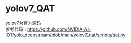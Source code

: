 # yolov7_QAT
yolov7为官方源码  
参考代码：https://github.com/NVIDIA-AI-IOT/yolo_deepstream/blob/main/yolov7_qat/scripts/qat.py
